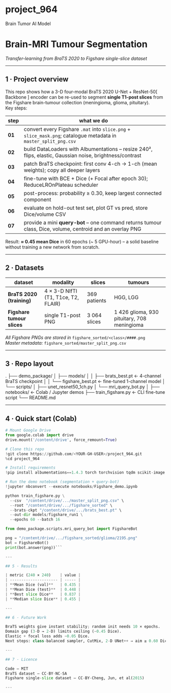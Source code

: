# project_964
Brain Tumor AI Model
# Brain-MRI Tumour Segmentation  
*Transfer-learning from BraTS 2020 to Figshare single-slice dataset*

---

## 1 · Project overview
This repo shows how a 3-D four-modal BraTS 2020 U-Net + ResNet-50[ Backbone ] encoder can be
re-used to segment **single T1-post slices** from the Figshare brain-tumour
collection (meningioma, glioma, pituitary).  
Key steps:

| step | what we do |
|------|------------|
| **01** | convert every Figshare `.mat` into `slice.png` + `slice_mask.png`; catalogue metadata in `master_split_png.csv` |
| **02** | build DataLoaders with Albumentations – resize 240², flips, elastic, Gaussian noise, brightness/contrast |
| **03** | patch BraTS checkpoint: first conv 4-ch → 1-ch (mean weights); copy all deeper layers |
| **04** | fine-tune with BCE + Dice (+ Focal after epoch 30); ReduceLROnPlateau scheduler |
| **05** | post-process: probability ≥ 0.30, keep largest connected component |
| **06** | evaluate on hold-out test set, plot GT vs pred, store Dice/volume CSV |
| **07** | provide a mini **query-bot** – one command returns tumour class, Dice, volume, centroid and an overlay PNG |

Result: **≈ 0.45 mean Dice** in 60 epochs (~ 5 GPU-hour) – a solid baseline
without training a new network from scratch.

---

## 2 · Datasets

| dataset | modality | slices | tumours |
|---------|----------|--------|---------|
| **BraTS 2020 (training)** | 4 × 3-D NIfTI (T1, T1ce, T2, FLAIR) | 369 patients | HGG, LGG |
| **Figshare tumour slices** | single T1-post PNG | 3 064 slices | 1 426 glioma, 930 pituitary, 708 meningioma |

*All Figshare PNGs are stored in* `figshare_sorted/<class>/####.png`  
*Master metadata:* `figshare_sorted/master_split_png.csv`

---

## 3 · Repo layout
.
├── demo_package/
│ ├── models/
│ │ ├── brats_best.pt ← 4-channel BraTS checkpoint
│ │ └── figshare_best.pt ← fine-tuned 1-channel model
│ └── scripts/
│ ├── unet_resnet50_1ch.py
│ └── mri_query_bot.py
│
├── notebooks/ ← Colab / Jupyter demos
├── train_figshare.py ← CLI fine-tune script
└── README.md


---



## 4 · Quick start (Colab) <a id="quickstart"></a>

```python
# Mount Google Drive
from google.colab import drive
drive.mount('/content/drive', force_remount=True)

# Clone this repo
!git clone https://github.com/<YOUR-GH-USER>/project_964.git
%cd project_964

# Install requirements
!pip install albumentations==1.4.3 torch torchvision tqdm scikit-image h5py

# Run the demo notebook (segmentation + query-bot)
!jupyter nbconvert --execute notebooks/Figshare_demo.ipynb

python train_figshare.py \
  --csv  "/content/drive/.../master_split_png.csv" \
  --root "/content/drive/.../figshare_sorted" \
  --brats-ckpt "/content/drive/.../brats_best.pt" \
  --out-dir models/figshare_run1 \
  --epochs 60 --batch 16

from demo_package.scripts.mri_query_bot import FigshareBot

png = "/content/drive/.../figshare_sorted/glioma/2195.png"
bot = FigshareBot()
print(bot.answer(png))```

---

## 5 · Results

| metric (240 × 240)    | value |
| --------------------- | ----- |
| **Mean Dice (val)**   | 0.435 |
| **Mean Dice (test)**  | 0.448 |
| **Best slice Dice**   | 0.837 |
| **Median slice Dice** | 0.455 |

---

## 6 · Future Work

BraTS weights give instant stability; random init needs 10 × epochs.
Domain gap (3-D → 2-D) limits ceiling (~0.45 Dice).
Elastic + focal loss adds ~0.05 Dice.
Next steps: class-balanced sampler, CutMix, 2-D UNet++ ⇒ aim ≥ 0.60 Dice.

---

## 7 · Licence

Code – MIT
BraTS dataset – CC-BY-NC-SA
Figshare single-slice dataset – CC-BY-Cheng, Jun, et al(2015)

---

